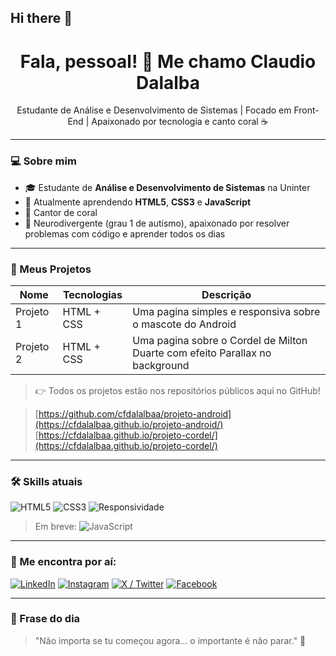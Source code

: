 ## Hi there 👋

<h1 align="center">Fala, pessoal! 👋 Me chamo Claudio Dalalba</h1>

<p align="center">
  Estudante de Análise e Desenvolvimento de Sistemas | Focado em Front-End | Apaixonado por tecnologia e canto coral ☕
</p>

---

### 💻 Sobre mim

- 🎓 Estudante de **Análise e Desenvolvimento de Sistemas** na Uninter
- 🌱 Atualmente aprendendo **HTML5**, **CSS3** e **JavaScript**
- 🎵 Cantor de coral
- 🧠 Neurodivergente (grau 1 de autismo), apaixonado por resolver problemas com código e aprender todos os dias

---

### 📁 Meus Projetos

| Nome | Tecnologias | Descrição |
|------|-------------|-----------|
| Projeto 1 | HTML + CSS | Uma pagina simples e responsiva sobre o mascote do Android
| Projeto 2 | HTML + CSS | Uma pagina sobre o Cordel de Milton Duarte com efeito Parallax no background

> 👉 Todos os projetos estão nos repositórios públicos aqui no GitHub!

> [https://github.com/cfdalalbaa/projeto-android](https://cfdalalbaa.github.io/projeto-android/)
> [https://cfdalalbaa.github.io/projeto-cordel/](https://cfdalalbaa.github.io/projeto-cordel/)

---

### 🛠️ Skills atuais

![HTML5](https://img.shields.io/badge/-HTML5-E34F26?style=flat&logo=html5&logoColor=white)
![CSS3](https://img.shields.io/badge/-CSS3-1572B6?style=flat&logo=css3)
![Responsividade](https://img.shields.io/badge/-Responsive%20Design-61DAFB?style=flat&logo=responsive)

> Em breve: ![JavaScript](https://img.shields.io/badge/-JavaScript-F7DF1E?style=flat&logo=javascript&logoColor=black)

---

### 📲 Me encontra por aí:

[![LinkedIn](https://img.shields.io/badge/-LinkedIn-0077B5?style=flat&logo=linkedin&logoColor=white)](https://www.linkedin.com/in/cfdalalba/)
[![Instagram](https://img.shields.io/badge/-Instagram-E4405F?style=flat&logo=instagram&logoColor=white)](https://www.instagram.com/cfdalalba/)
[![X / Twitter](https://img.shields.io/badge/-Twitter-1DA1F2?style=flat&logo=twitter&logoColor=white)](https://x.com/cfdalalba)
[![Facebook](https://img.shields.io/badge/-Facebook-1877F2?style=flat&logo=facebook&logoColor=white)](https://www.facebook.com/cfdalalba)

---

### 🧠 Frase do dia

> "Não importa se tu começou agora... o importante é não parar." 🚀
